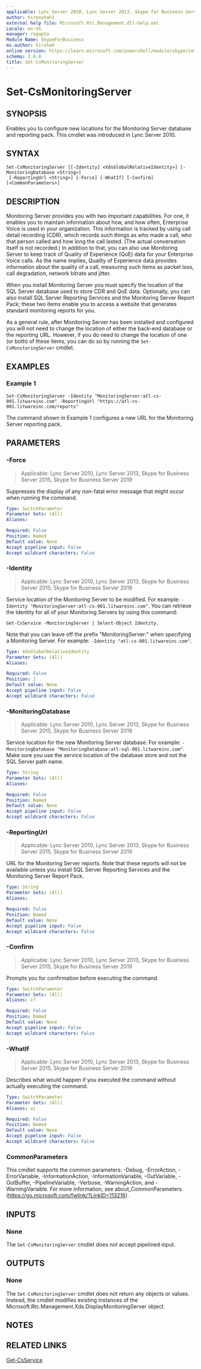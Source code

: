 ```yaml
---
applicable: Lync Server 2010, Lync Server 2013, Skype for Business Server 2015, Skype for Business Server 2019
author: hirenshah1
external help file: Microsoft.Rtc.Management.dll-help.xml
Locale: en-US
manager: rogupta
Module Name: SkypeForBusiness
ms.author: hirshah
online version: https://learn.microsoft.com/powershell/module/skype/set-csmonitoringserver
schema: 2.0.0
title: Set-CsMonitoringServer
---
```


# Set-CsMonitoringServer

## SYNOPSIS
Enables you to configure new locations for the Monitoring Server database and reporting pack.
This cmdlet was introduced in Lync Server 2010.


## SYNTAX

```
Set-CsMonitoringServer [[-Identity] <XdsGlobalRelativeIdentity>] [-MonitoringDatabase <String>]
 [-ReportingUrl <String>] [-Force] [-WhatIf] [-Confirm] [<CommonParameters>]
```

## DESCRIPTION
Monitoring Server provides you with two important capabilities.
For one, it enables you to maintain information about how, and how often, Enterprise Voice is used in your organization.
This information is tracked by using call detail recording (CDR), which records such things as who made a call, who that person called and how long the call lasted.
(The actual conversation itself is not recorded.) In addition to that, you can also use Monitoring Server to keep track of Quality of Experience (QoE) data for your Enterprise Voice calls.
As the name implies, Quality of Experience data provides information about the quality of a call, measuring such items as packet loss, call degradation, network bitrate and jitter.

When you install Monitoring Server you must specify the location of the SQL Server database used to store CDR and QoE data.
Optionally, you can also install SQL Server Reporting Services and the Monitoring Server Report Pack; these two items enable you to access a website that generates standard monitoring reports for you.

As a general rule, after Monitoring Server has been installed and configured you will not need to change the location of either the back-end database or the reporting URL.
However, if you do need to change the location of one (or both) of these items, you can do so by running the `Set-CsMonitoringServer` cmdlet.


## EXAMPLES

### Example 1
```
Set-CsMonitoringServer -Identity "MonitoringServer:atl-cs-001.litwareinc.com" -ReportingUrl "https://atl-cs-001.litwareinc.com/reports"
```

The command shown in Example 1 configures a new URL for the Monitoring Server reporting pack.


## PARAMETERS

### -Force

> Applicable: Lync Server 2010, Lync Server 2013, Skype for Business Server 2015, Skype for Business Server 2019

Suppresses the display of any non-fatal error message that might occur when running the command.

```yaml
Type: SwitchParameter
Parameter Sets: (All)
Aliases:

Required: False
Position: Named
Default value: None
Accept pipeline input: False
Accept wildcard characters: False
```

### -Identity

> Applicable: Lync Server 2010, Lync Server 2013, Skype for Business Server 2015, Skype for Business Server 2019

Service location of the Monitoring Server to be modified.
For example: `-Identity "MonitoringServer:atl-cs-001.litwareinc.com"`.
You can retrieve the Identity for all of your Monitoring Servers by using this command:

`Get-CsService -MonitoringServer | Select-Object Identity.`

Note that you can leave off the prefix "MonitoringServer:" when specifying a Monitoring Server.
For example: `-Identity "atl-cs-001.litwareinc.com"`.

```yaml
Type: XdsGlobalRelativeIdentity
Parameter Sets: (All)
Aliases:

Required: False
Position: 2
Default value: None
Accept pipeline input: False
Accept wildcard characters: False
```

### -MonitoringDatabase

> Applicable: Lync Server 2010, Lync Server 2013, Skype for Business Server 2015, Skype for Business Server 2019

Service location for the new Monitoring Server database.
For example: `-MonitoringDatabase "MonitoringDatabase:atl-sql-001.litwareinc.com"`.
Make sure you use the service location of the database store and not the SQL Server path name.

```yaml
Type: String
Parameter Sets: (All)
Aliases:

Required: False
Position: Named
Default value: None
Accept pipeline input: False
Accept wildcard characters: False
```

### -ReportingUrl

> Applicable: Lync Server 2010, Lync Server 2013, Skype for Business Server 2015, Skype for Business Server 2019

URL for the Monitoring Server reports.
Note that these reports will not be available unless you install SQL Server Reporting Services and the Monitoring Server Report Pack.

```yaml
Type: String
Parameter Sets: (All)
Aliases:

Required: False
Position: Named
Default value: None
Accept pipeline input: False
Accept wildcard characters: False
```

### -Confirm

> Applicable: Lync Server 2010, Lync Server 2013, Skype for Business Server 2015, Skype for Business Server 2019

Prompts you for confirmation before executing the command.

```yaml
Type: SwitchParameter
Parameter Sets: (All)
Aliases: cf

Required: False
Position: Named
Default value: None
Accept pipeline input: False
Accept wildcard characters: False
```

### -WhatIf

> Applicable: Lync Server 2010, Lync Server 2013, Skype for Business Server 2015, Skype for Business Server 2019

Describes what would happen if you executed the command without actually executing the command.

```yaml
Type: SwitchParameter
Parameter Sets: (All)
Aliases: wi

Required: False
Position: Named
Default value: None
Accept pipeline input: False
Accept wildcard characters: False
```

### CommonParameters
This cmdlet supports the common parameters: -Debug, -ErrorAction, -ErrorVariable, -InformationAction, -InformationVariable, -OutVariable, -OutBuffer, -PipelineVariable, -Verbose, -WarningAction, and -WarningVariable. For more information, see about_CommonParameters (https://go.microsoft.com/fwlink/?LinkID=113216).

## INPUTS

### None
The `Set-CsMonitoringServer` cmdlet does not accept pipelined input.

## OUTPUTS

### None
The `Set-CsMonitoringServer` cmdlet does not return any objects or values.
Instead, the cmdlet modifies existing instances of the Microsoft.Rtc.Management.Xds.DisplayMonitoringServer object.

## NOTES

## RELATED LINKS

[Get-CsService](Get-CsService.md)
